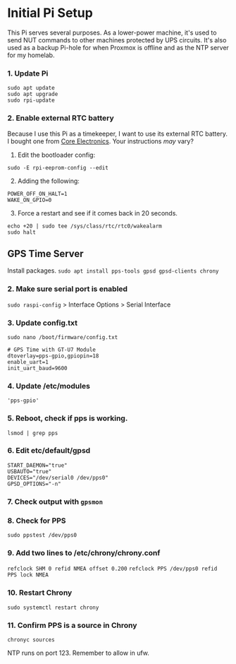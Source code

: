 # Initial Pi Setup 
This Pi serves several purposes. As a lower-power machine, it's used to send NUT commands to other machines protected by UPS circuits. It's also used as a backup Pi-hole for when Proxmox is offline and as the NTP server for my homelab.

### 1. Update Pi
```
sudo apt update
sudo apt upgrade
sudo rpi-update
```

### 2. Enable external RTC battery
Because I use this Pi as a timekeeper, I want to use its external RTC battery. I bought one from [Core Electronics](https://core-electronics.com.au/raspberry-pi-5-rtc-battery.html). Your instructions _may_ vary?

1. Edit the bootloader config:

`sudo -E rpi-eeprom-config --edit`

2. Adding the following:
```
POWER_OFF_ON_HALT=1
WAKE_ON_GPIO=0
```

3. Force a restart and see if it comes back in 20 seconds.
```
echo +20 | sudo tee /sys/class/rtc/rtc0/wakealarm
sudo halt
```

## GPS Time Server
Install packages.
`sudo apt install pps-tools gpsd gpsd-clients chrony`

### 2. Make sure serial port is enabled

`sudo raspi-config` > Interface Options > Serial Interface

### 3. Update config.txt

```
sudo nano /boot/firmware/config.txt

# GPS Time with GT-U7 Module
dtoverlay=pps-gpio,gpiopin=18
enable_uart=1
init_uart_baud=9600
```

### 4. Update /etc/modules

`'pps-gpio'`

### 5. Reboot, check if pps is working. 

`lsmod | grep pps`

### 6. Edit etc/default/gpsd 

```
START_DAEMON="true"
USBAUTO="true"
DEVICES="/dev/serial0 /dev/pps0"
GPSD_OPTIONS="-n"
```

### 7. Check output with `gpsmon`

### 8. Check for PPS 

`sudo ppstest /dev/pps0`

### 9. Add two lines to /etc/chrony/chrony.conf

`refclock SHM 0 refid NMEA offset 0.200`
`refclock PPS /dev/pps0 refid PPS lock NMEA`

### 10. Restart Chrony

`sudo systemctl restart chrony`

### 11. Confirm PPS is a source in Chrony

`chronyc sources`

NTP runs on port 123. Remember to allow in ufw.
